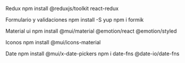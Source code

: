 Redux 
npm install @reduxjs/toolkit react-redux


Formulario y validaciones 
npm install -S yup
npm i formik

Material ui
npm install @mui/material @emotion/react @emotion/styled

Iconos
npm install @mui/icons-material

Date
npm install @mui/x-date-pickers
npm i date-fns @date-io/date-fns